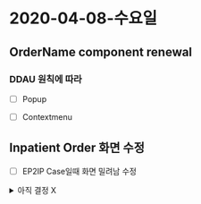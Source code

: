 # 2020-04-08-수요일

## OrderName component renewal
### DDAU 원칙에 따라
 - [ ] Popup
 - [ ] Contextmenu


## Inpatient Order 화면 수정
- [ ] EP2IP Case일때 화면 밀려남 수정

<details>
  <summary>아직 결정 X</summary>
  - 수행처 변경: 수술장 -> 하부 카테고리 선택 안하고 "수술장" 선택
</details>
